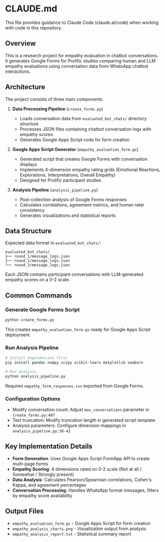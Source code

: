 # CLAUDE.md

This file provides guidance to Claude Code (claude.ai/code) when working with code in this repository.

## Overview

This is a research project for empathy evaluation in chatbot conversations. It generates Google Forms for Prolific studies comparing human and LLM empathy evaluations using conversation data from WhatsApp chatbot interactions.

## Architecture

The project consists of three main components:

1. **Data Processing Pipeline** (`create_forms.py`)
   - Loads conversation data from `evaluated_bot_chats/` directory structure
   - Processes JSON files containing chatbot conversation logs with empathy scores
   - Generates Google Apps Script code for form creation

2. **Google Apps Script Generator** (`empathy_evaluation_form.gs`)
   - Generated script that creates Google Forms with conversation displays
   - Implements 4-dimension empathy rating grids (Emotional Reactions, Explorations, Interpretations, Overall Empathy)
   - Designed for Prolific participant studies

3. **Analysis Pipeline** (`analysis_pipeline.py`)
   - Post-collection analysis of Google Forms responses
   - Calculates correlations, agreement metrics, and human rater consistency
   - Generates visualizations and statistical reports

## Data Structure

Expected data format in `evaluated_bot_chats/`:
```
evaluated_bot_chats/
├── round_1/message_logs.json
├── round_2/message_logs.json  
└── round_3/message_logs.json
```

Each JSON contains participant conversations with LLM-generated empathy scores on a 0-2 scale.

## Common Commands

### Generate Google Forms Script
```bash
python create_forms.py
```
This creates `empathy_evaluation_form.gs` ready for Google Apps Script deployment.

### Run Analysis Pipeline
```bash
# Install dependencies first
pip install pandas numpy scipy scikit-learn matplotlib seaborn

# Run analysis
python analysis_pipeline.py
```
Requires `empathy_form_responses.csv` exported from Google Forms.

### Configuration Options
- Modify conversation count: Adjust `max_conversations` parameter in `create_forms.py:407`
- Text truncation: Modify truncation length in generated script template
- Analysis parameters: Configure dimension mappings in `analysis_pipeline.py:38-42`

## Key Implementation Details

- **Form Generation**: Uses Google Apps Script FormApp API to create multi-page forms
- **Empathy Scoring**: 4 dimensions rated on 0-2 scale (Not at all / Somewhat / Strongly present)
- **Data Analysis**: Calculates Pearson/Spearman correlations, Cohen's Kappa, and agreement percentages
- **Conversation Processing**: Handles WhatsApp format messages, filters by empathy score availability

## Output Files

- `empathy_evaluation_form.gs` - Google Apps Script for form creation
- `empathy_analysis_charts.png` - Visualization output from analysis
- `empathy_analysis_report.txt` - Statistical summary report